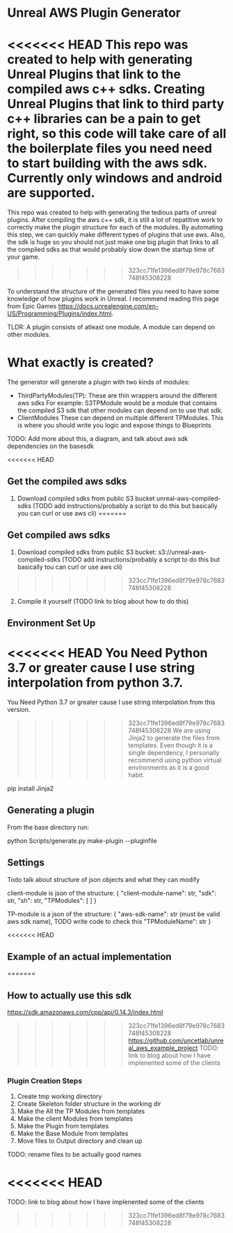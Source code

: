 # Unreal AWS Plugin Generator 
<<<<<<< HEAD
This repo was created to help with generating Unreal Plugins that link to the compiled aws c++ sdks. Creating Unreal Plugins that link to third party c++ libraries can be a pain to get right, so this code will take care of all the boilerplate files you need need to start building with the aws sdk. Currently only windows and android are supported. 
=======
This repo was created to help with generating the tedious parts of unreal plugins. After compiling the aws c++ sdk, it is still a lot of repatitive work to correctly make the plugin structure for each of the modules. By automating this step, we can quickly make different types of plugins that use aws. Also, the sdk is huge so you should not just make one big plugin that links to all the compiled sdks as that would probably slow down the startup time of your game.  
>>>>>>> 323cc71fe1396ed8f79e978c7683748f45308228

To understand the structure of the generated files you need to have some knowledge of how plugins work in Unreal. I recommend reading this page from Epic Games https://docs.unrealengine.com/en-US/Programming/Plugins/index.html. 

TLDR:
A plugin consists of atleast one module. A module can depend on other modules.


# What exactly is created?
The generator will generate a plugin with two kinds of modules: 
- ThirdPartyModules(TP):
    These are thin wrappers around the different aws sdks
    For example: S3TPModule would be a module that contains the compiled S3 sdk that other modules can depend on to use that sdk. 
- ClientModules
    These can depend on multiple different TPModules.
    This is where you should write you logic and expose things to Blueprints

TODO: Add more about this, a diagram, and talk about aws sdk dependencies on the basesdk 


<<<<<<< HEAD
## Get the compiled aws sdks
1. Download compiled sdks from public S3 bucket unreal-aws-compiled-sdks (TODO add instructions/probably a script to do this but basically you can curl or use aws cli)
=======
## Get compiled aws sdks
1. Download compiled sdks from public S3 bucket: s3://unreal-aws-compiled-sdks (TODO add instructions/probably a script to do this but basically tou can curl or use aws cli)
>>>>>>> 323cc71fe1396ed8f79e978c7683748f45308228
2. Compile it yourself (TODO link to blog about how to do this)


## Environment Set Up
<<<<<<< HEAD
You Need Python 3.7 or greater cause I use string interpolation from python 3.7.
=======
You Need Python 3.7 or greater cause I use string interpolation from this version.
>>>>>>> 323cc71fe1396ed8f79e978c7683748f45308228
We are using Jinja2 to generate the files from templates. Even though it is a single dependency, I personally recommend using python virtual environments as it is a good habit. 

pip install Jinja2

## Generating a plugin
From the base directory run:

python Scripts/generate.py make-plugin --pluginfile <path-to-file>


## Settings
Todo talk about structure of json objects and what they can modify

client-module is json of the structure:
{
    "client-module-name": str,
    "sdk": str,
    "sh": str,
    "TPModules": [
        <TPModuleJsons>
    ]
}

TP-module is a json of the structure:
{
    "aws-sdk-name": str (must be valid aws sdk name), TODO write code to check this
    "TPModuleName": str
}

<<<<<<< HEAD
## Example of an actual implementation 
=======

## How to actually use this sdk 
https://sdk.amazonaws.com/cpp/api/0.14.3/index.html 

>>>>>>> 323cc71fe1396ed8f79e978c7683748f45308228
https://github.com/uncetlab/unreal_aws_example_project
TODO: link to blog about how I have implenented some of the clients


### Plugin Creation Steps 
1. Create tmp working directory
2. Create Skeleton folder structure in the working dir
3. Make the All the TP Modules from templates
4. Make the client Modules from templates
5. Make the Plugin from templates 
6. Make the Base Module from templates
7. Move files to Output directory and clean up 

TODO: rename files to be actually good names





<<<<<<< HEAD
=======
TODO: link to blog about how I have implenented some of the clients
>>>>>>> 323cc71fe1396ed8f79e978c7683748f45308228
